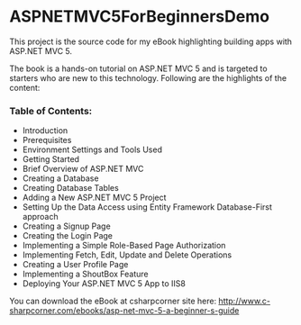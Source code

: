 # ASPNETMVC5ForBeginnersDemo
This project is the source code for my eBook highlighting building apps with ASP.NET MVC 5.

The book is a hands-on tutorial on ASP.NET MVC 5 and is targeted to starters who are new to this technology. Following are the highlights of the content:

<h3>Table of Contents:</h3>
<ul>
  <li>Introduction</li>
  <li>Prerequisites</li>
  <li>Environment Settings and Tools Used</li>
  <li>Getting Started</li>
  <li>Brief Overview of ASP.NET MVC</li>
  <li>Creating a Database</li>
  <li>Creating Database Tables</li>
  <li>Adding a New ASP.NET MVC 5 Project</li>
  <li>Setting Up the Data Access using Entity Framework Database-First approach</li>
  <li>Creating a Signup Page</li>
  <li>Creating the Login Page</li>
  <li>Implementing a Simple Role-Based Page Authorization</li>
  <li>Implementing Fetch, Edit, Update and Delete Operations</li>
  <li>Creating a User Profile Page</li>
  <li>Implementing a ShoutBox Feature</li>
  <li>Deploying Your ASP.NET MVC 5 App to IIS8</li>
</ul>


You can download the eBook at csharpcorner site here: http://www.c-sharpcorner.com/ebooks/asp-net-mvc-5-a-beginner-s-guide
